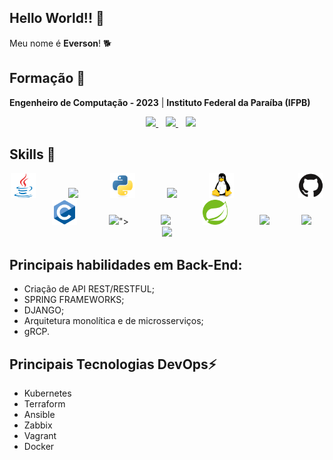 ## Hello World!! &#128062;

Meu nome é **Everson**! &#128021;


## Formação &#129333;

**Engenheiro de Computação - 2023** | **Instituto Federal da Paraíba (IFPB)**


<p align="center">
    &nbsp;&nbsp;
    <a href="mailto:eversonmariano@yahoo.com.br">
        <img src="https://img.shields.io/badge/YAHOO-450595?&style=for-the-badge&logo=YAHOO&logoColor=white&link=mailto:eversonmariano@yahoo.com.br">
    </a>
    &nbsp;&nbsp;
    <a href="https://www.linkedin.com/in/everson-mariano/">
        <img src="https://img.shields.io/badge/linkedin-%230077B5.svg?&style=for-the-badge&logo=linkedin&logoColor=white&link=https://www.linkedin.com/in/everson-mariano/">
    </a>
    &nbsp;&nbsp;        
    <a href="https://api.whatsapp.com/send?phone=5583988585219&text=Blz,%20Everson ?">
        <img src="https://img.shields.io/badge/WhatsApp-25D366?style=for-the-badge&logo=whatsapp&logoColor=white">
    </a>
 </p>

## Skills &#129321;


<p align="center">
    <img height="40" src="https://raw.githubusercontent.com/devicons/devicon/master/icons/java/java-original.svg">
    &nbsp;&nbsp;&nbsp;&nbsp;&nbsp;&nbsp;&nbsp;&nbsp;&nbsp;&nbsp;&nbsp;
    <img height="40" src="https://static-00.iconduck.com/assets.00/javascript-js-icon-1024x1024-q081xgnc.png">
    &nbsp;&nbsp;&nbsp;&nbsp;&nbsp;&nbsp;&nbsp;&nbsp;&nbsp;&nbsp;&nbsp;
    <img height="40" src="https://raw.githubusercontent.com/devicons/devicon/master/icons/python/python-original.svg">
    &nbsp;&nbsp;&nbsp;&nbsp;&nbsp;&nbsp;&nbsp;&nbsp;&nbsp;&nbsp;&nbsp;
    <img height="35" src="https://cdn.svgporn.com/logos/go.svg">
    &nbsp;&nbsp;&nbsp;&nbsp;&nbsp;&nbsp;&nbsp;&nbsp;&nbsp;&nbsp;&nbsp;
    <img height="40" src="https://raw.githubusercontent.com/devicons/devicon/master/icons/linux/linux-original.svg">
    &nbsp;&nbsp;&nbsp;&nbsp;&nbsp;&nbsp;&nbsp;&nbsp;&nbsp;&nbsp;&nbsp;
    <img height="40" src="">
    &nbsp;&nbsp;&nbsp;&nbsp;&nbsp;&nbsp;&nbsp;&nbsp;&nbsp;&nbsp;&nbsp;
    <img height="40" src="https://raw.githubusercontent.com/devicons/devicon/master/icons/github/github-original.svg">
    &nbsp;&nbsp;&nbsp;&nbsp;&nbsp;&nbsp;&nbsp;&nbsp;&nbsp;&nbsp;&nbsp;
    <img height="40" src="https://raw.githubusercontent.com/devicons/devicon/master/icons/c/c-original.svg">
    &nbsp;&nbsp;&nbsp;&nbsp;&nbsp;&nbsp;&nbsp;&nbsp;&nbsp;&nbsp;&nbsp;
    <img height="40" src="<img height="40" src="https://static.djangoproject.com/img/logos/django-logo-positive.png">">
    &nbsp;&nbsp;&nbsp;&nbsp;&nbsp;&nbsp;&nbsp;&nbsp;&nbsp;&nbsp;&nbsp;
    <img height="35" src="https://cdn.svgporn.com/logos/mysql-icon.svg">
    &nbsp;&nbsp;&nbsp;&nbsp;&nbsp;&nbsp;&nbsp;&nbsp;&nbsp;&nbsp;&nbsp;
    <img height="40" src="https://raw.githubusercontent.com/devicons/devicon/master/icons/spring/spring-original.svg">
    &nbsp;&nbsp;&nbsp;&nbsp;&nbsp;&nbsp;&nbsp;&nbsp;&nbsp;&nbsp;&nbsp;
    <img height="40" src="https://raw.githubusercontent.com/devicons/devicon/master/icons/spring/django-original.svg">
    &nbsp;&nbsp;&nbsp;&nbsp;&nbsp;&nbsp;&nbsp;&nbsp;&nbsp;&nbsp;&nbsp;
    <img height="40" src="https://static-00.iconduck.com/assets.00/file-type-reactjs-icon-512x455-5au546uy.png">
    &nbsp;&nbsp;&nbsp;&nbsp;&nbsp;&nbsp;&nbsp;&nbsp;&nbsp;&nbsp;&nbsp;
    <img height="40" src="https://static-00.iconduck.com/assets.00/aws-icon-512x306-hz71jncq.png">
    &nbsp;&nbsp;&nbsp;&nbsp;&nbsp;&nbsp;&nbsp;&nbsp;&nbsp;&nbsp;&nbsp;
</p>

## Principais habilidades em Back-End:
  
* Criação de API REST/RESTFUL;
* SPRING FRAMEWORKS;
* DJANGO;
* Arquitetura monolítica e de microsserviços;
* gRCP.


## Principais Tecnologias DevOps⚡

* Kubernetes
* Terraform
* Ansible
* Zabbix
* Vagrant
* Docker

